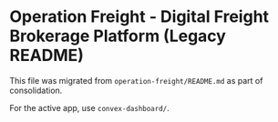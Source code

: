# Operation Freight - Digital Freight Brokerage Platform (Legacy README)

This file was migrated from `operation-freight/README.md` as part of consolidation.

For the active app, use `convex-dashboard/`.

